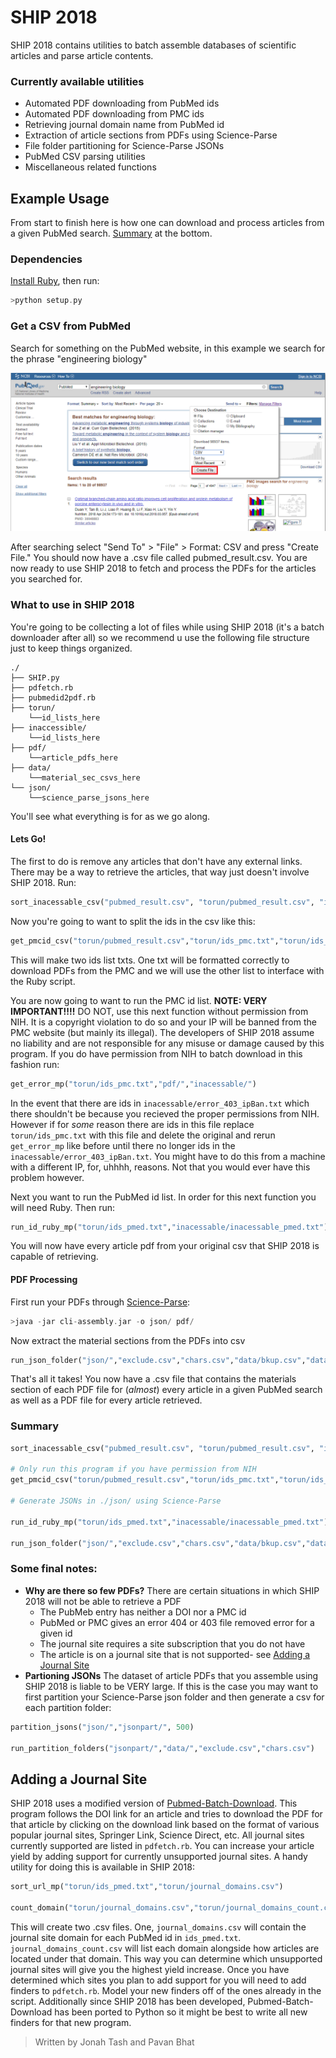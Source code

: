 # SHIP 2018
SHIP 2018 contains utilities to batch assemble databases of scientific articles and parse article contents.

### Currently available utilities

 - Automated PDF downloading from PubMed ids
 - Automated PDF downloading from PMC  ids
 - Retrieving journal domain name from PubMed id 
 - Extraction of article sections from PDFs using Science-Parse
 - File folder partitioning for Science-Parse JSONs
 - PubMed CSV parsing utilities
 - Miscellaneous related functions

## Example Usage

From start to finish here is how one can download and process articles from a given PubMed search. [Summary](#tldr "TL;DR") at the bottom.

###  Dependencies
[Install Ruby](https://www.ruby-lang.org/en/downloads/ "Download Ruby"), then run:
```c
>python setup.py
```
### Get a CSV from PubMed
Search for something on the PubMed website, in this example we search for the phrase "engineering biology"

<img src="https://raw.githubusercontent.com/jonahtash/SHIP2018/master/img/pmed.png" width="700">

After searching select "Send To" > "File" > Format: CSV and press "Create File." You should now have a .csv file called pubmed_result.csv. You are now ready to use SHIP 2018 to fetch and process the PDFs for the articles you searched for.

### What to use in SHIP 2018
You're going to be collecting a lot of files while using SHIP 2018 (it's a batch downloader after all) so we recommend u use the following file structure just to keep things organized. 
```
./
├── SHIP.py
├── pdfetch.rb
├── pubmedid2pdf.rb
├── torun/
	└──id_lists_here
├── inaccessible/
	└──id_lists_here
├── pdf/
	└──article_pdfs_here
├── data/
	└──material_sec_csvs_here
└── json/
	└──science_parse_jsons_here

```
You'll see what everything is for as we go along.

#### Lets Go!
The first to do is remove any articles that don't have any external links. There may be a way to retrieve the articles,  that way just doesn't involve SHIP 2018. Run:
```python 
sort_inacessable_csv("pubmed_result.csv", "torun/pubmed_result.csv", "inacessable/pubmed_inacessable.csv")
```
Now you're going to want to split the ids in the csv like this:
```python 
get_pmcid_csv("torun/pubmed_result.csv","torun/ids_pmc.txt","torun/ids_pmed.txt")
```
This will make two ids list txts. One txt will be formatted correctly to download PDFs from the PMC and we will use the other list to interface with the Ruby script.

You are now going to want to run the PMC id list. **NOTE: VERY IMPORTANT!!!!** DO NOT,  use this next function without permission from NIH. It is a copyright violation to do so and your IP will be banned from the PMC website (but mainly its illegal). The developers of SHIP 2018 assume no liability and are not responsible for any misuse or
damage caused by this program. If you do have permission from NIH to batch download in this fashion run:
```python 
get_error_mp("torun/ids_pmc.txt","pdf/","inacessable/")
```
In the event that there are ids in `inacessable/error_403_ipBan.txt`
which there shouldn't be because you recieved the proper permissions from NIH. However if for *some* reason there are ids in this file replace `torun/ids_pmc.txt` with this file  and delete the original and rerun `get_error_mp` like before until there no longer ids in the `inacessable/error_403_ipBan.txt`. You might have to do this from a machine with a different IP, for, uhhhh, reasons. Not that you would ever have this problem however.

Next you want to run the PubMed id list. In order for this next function you will need Ruby. Then run:
```python 
run_id_ruby_mp("torun/ids_pmed.txt","inacessable/inacessable_pmed.txt")
```
You will now have every article pdf from your original csv that SHIP 2018 is capable of retrieving.

#### PDF Processing
First run your PDFs through [Science-Parse](https://github.com/allenai/science-parse "Science-Parse"):
```c
>java -jar cli-assembly.jar -o json/ pdf/
```
Now extract the material sections from the PDFs into csv
```python
run_json_folder("json/","exclude.csv","chars.csv","data/bkup.csv","data.csv")
```
That's all it takes! You now have a .csv file that contains the materials section of each PDF file for (*almost*) every article in a given PubMed search as well as a PDF file for every article retrieved.

<div id=tldr>

### Summary
```python
sort_inacessable_csv("pubmed_result.csv", "torun/pubmed_result.csv", "inacessable/pubmed_inacessable.csv")

# Only run this program if you have permission from NIH
get_pmcid_csv("torun/pubmed_result.csv","torun/ids_pmc.txt","torun/ids_pmed.txt")

# Generate JSONs in ./json/ using Science-Parse

run_id_ruby_mp("torun/ids_pmed.txt","inacessable/inacessable_pmed.txt")

run_json_folder("json/","exclude.csv","chars.csv","data/bkup.csv","data.csv")
``` 


### Some final notes:

 - **Why are there so few PDFs?** There are certain situations in which SHIP 2018 will not be able to retrieve a PDF
	 - The PubMeb entry has neither a DOI nor a PMC id
	 - PubMed or PMC gives an error 404 or 403 file removed error for a given id
	 - The journal site requires a site subscription that you do not have
	 - The article is on a journal site that is not supported- see [Adding a Journal Site](#adding "Adding a Journal Site")
 - **Partioning JSONs** The dataset of article PDFs that you assemble using SHIP 2018 is liable to be VERY large. If this is the case you may want to first partition your Science-Parse json folder and then generate a csv for each partition folder:
```python
partition_jsons("json/","jsonpart/", 500)

run_partition_folders("jsonpart/","data/","exclude.csv","chars.csv")
```

<div id=adding>

## Adding a Journal Site

SHIP 2018 uses a modified version of [Pubmed-Batch-Download](https://github.com/billgreenwald/Pubmed-Batch-Download/tree/master/ruby_version "Pubmed-Batch-Download Ruby"). This program follows the DOI link for an article and tries to download the PDF for that article by clicking on the download link based on the format of various popular journal sites, Springer Link, Science Direct, etc. All journal sites currently supported are listed in `pdfetch.rb`. You can increase your article yield by adding support for currently unsupported journal sites. A handy utility for doing this is available in SHIP 2018:
```python
sort_url_mp("torun/ids_pmed.txt","torun/journal_domains.csv")

count_domain("torun/journal_domains.csv","torun/journal_domains_count.csv")
```
This will create two .csv files. One, `journal_domains.csv` will contain the journal site domain for each PubMed id in `ids_pmed.txt`. `journal_domains_count.csv` will list each domain alongside how articles are located under that domain. This way you can determine which unsupported journal sites will give you the highest yield increase. Once you have determined which sites you plan to add support for you will need to add finders to `pdfetch.rb`. Model your new finders off of the ones already in the script. Additionally since SHIP 2018 has been developed, Pubmed-Batch-Download has been ported to Python so it might be best to write all new finders for that new program.


>Written by Jonah Tash and Pavan Bhat